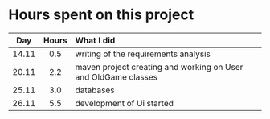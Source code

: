 # Hours spent on this project

| Day | Hours | What I did |
| :----:|:-----:| :----------|
| 14.11 | 0.5 | writing of the requirements analysis |
| 20.11 | 2.2 | maven project creating and working on User and OldGame classes |
| 25.11 | 3.0 | databases |
| 26.11 | 5.5 | development of Ui started |
 
